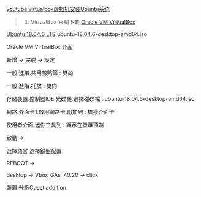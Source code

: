 
[youtube virtualbox虚拟机安装Ubuntu系统](https://youtu.be/4Ue-K6q5Jlg?t=64)

> 1. VirtualBox 官網下載
[Oracle VM VirtualBox](https://www.oracle.com/virtualization/technologies/vm/downloads/virtualbox-downloads.html)

[Ubuntu 18.04.6 LTS](https://releases.ubuntu.com/18.04/)
ubuntu-18.04.6-desktop-amd64.iso

Oracle VM VirtualBox 介面

新增 -> 完成 -> 設定

一般.進階.共用剪貼簿 : 雙向

一般.進階.托放 : 雙向

存储裝置.控制器IDE.光碟機.選擇磁碟檔 : ubuntu-18.04.6-desktop-amd64.iso

網路.介面卡1.啟用網路卡.附加到 : 橋接介面卡

使用者介面.迷你工具列 : 顯示在螢幕頂端

啟動 ->

選擇語言 選擇鍵盤配置

REBOOT -> 

desktop -> Vbox_GAs_7.0.20 -> click

裝置.升級Guset addition



